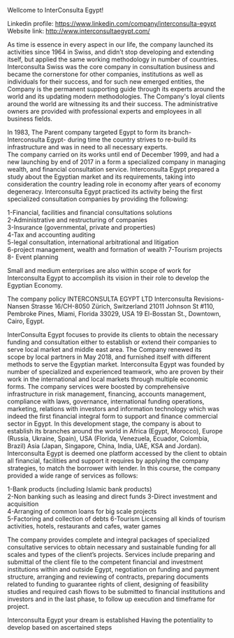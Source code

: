 Wellcome to InterConsulta Egypt!

Linkedin profile: https://www.linkedin.com/company/interconsulta-egypt
Website link: http://www.interconsultaegypt.com/

As time is essence in every aspect in our life, the company launched its activities since 1964 in 
Swiss, and didn’t stop developing and extending itself, but applied the same working 
methodology in number of countries. Interconsulta Swiss was the core company in consultation 
business and became the cornerstone for other companies, institutions as well as individuals for 
their success, and for such new emerged entities, the Company is the permanent supporting 
guide through its experts around the world and its updating modern methodologies. The 
Company's loyal clients around the world are witnessing its and their success. The 
administrative owners are provided with professional experts and employees in all business 
fields. 

In 1983, The Parent company targeted Egypt to form its branch- Interconsulta Egypt- during 
time the country strives to re-build its infrastructure and was in need to all necessary experts.  
The company carried on its works until end of December 1999, and had a new launching by end 
of 2017 in a form a specialized company in managing wealth, and financial consultation 
service. Interconsulta Egypt prepared a study about the Egyptian market and its requirements, 
taking into consideration the country leading role in economy after years of economy 
degeneracy. Interconsulta Egypt practiced its activity being the first specialized consultation 
companies by providing the following: 

1-Financial, facilities and financial consultations solutions    
2-Administrative and restructuring of companies  
3-Insurance (governmental, private and properties)    
4-Tax and accounting auditing  
5-legal consultation, international arbitrational and litigation    
6-project management, wealth and formation of wealth 
7-Tourism projects
8- Event planning


Small and medium enterprises are also within scope of work for Interconsulta Egypt to 
accomplish its vision in their role to develop the Egyptian Economy. 

The company policy 
INTERCONSULTA EGYPT LTD 
Interconsulta Revisions-Nansen Strasse 16/CH-8050 Zürich, Switzerland 
21011 Johnson St #110, Pembroke Pines, Miami, Florida 33029, USA 
19 El-Bosstan St., Downtown, Cairo, Egypt. 

InterConsulta Egypt focuses to provide its clients to obtain the necessary funding and consultation either to establish 
or extend their companies to serve local market and middle east area. The Company renewed its  
scope by local partners in May 2018, and furnished itself with different methods to serve the 
Egyptian market. 
Interconsulta Egypt was founded by number of specialized and experienced teamwork, who are 
proven by their work in the international and local markets through multiple economic forms. 
The company services were boosted by comprehensive infrastructure in risk management, 
financing, accounts management, compliance with laws, governance, international funding 
operations, marketing, relations with investors and information technology which was indeed 
the first financial integral form to support and finance commercial sector in Egypt. In this 
development stage, the company is about to establish its branches around the world in Africa 
(Egypt, Morocco), Europe (Russia, Ukraine, Spain), USA (Florida, Venezuela, Ecuador, 
Colombia, Brazil) Asia (Japan, Singapore, China, India, UAE, KSA and Jordan). 
Interconsulta Egypt is deemed one platform accessed by the client to obtain all financial, 
facilities and support it requires by applying the company strategies, to match the borrower 
with lender. In this course, the company provided a wide range of services as follows: 

1-Bank products (including Islamic bank products)           
2-Non banking such as leasing and direct funds 
3-Direct investment and acquisition  
4-Arranging of common loans for big scale projects  
5-Factoring and collection of debts 
6-Tourism Licensing all kinds of tourism activities, hotels, restaurants and cafes, water 
games 

The company provides complete and integral packages of specialized consultative services to 
obtain necessary and sustainable funding for all scales and types of the client’s projects. 
Services include preparing and submittal of the client file to the competent financial and 
investment institutions within and outside Egypt, negotiation on funding and payment 
structure, arranging and reviewing of contracts, preparing documents related to funding to 
guarantee rights of client, designing of feasibility studies and required cash flows to be 
submitted to financial institutions and investors and in the last phase, to follow up execution 
and timeframe for project.  

Interconsulta Egypt your dream is established 
Having the potentiality to develop based on ascertained steps 
